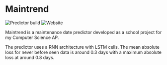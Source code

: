 # Maintrend
![Predictor build](https://github.com/Zxited/TrendlogDataApp/workflows/Predictor%20build/badge.svg?branch=master)
![Website](https://img.shields.io/website?label=Predictor%20API&url=http%3A%2F%2F34.91.237.167%3A8501%2Fv1%2Fmodels%2Fpredictor)

Maintrend is a maintenance date predictor developed as a school project for my Computer Science AP.

The predictor uses a RNN architecture with LSTM cells. The mean absolute loss for never before seen data is around 0.3 days with a maximum absolute loss at around 0.8 days.
